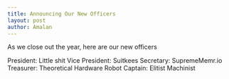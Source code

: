 ```yaml
---
title: Announcing Our New Officers
layout: post
author: Amalan
---
```


As we close out the year, here are our new officers

President: Little shit
Vice President: Suitkees
Secretary: SupremeMemr.io
Treasurer: Theoretical Hardware
Robot Captain: Elitist Machinist
